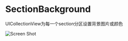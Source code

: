 # SectionBackground
UICollectionView为每一个section分区设置背景图片或颜色

![Screen Shot](https://github.com/AlexCaiJi/SectionBackground/assets/31532446/9a187d85-3b13-46c4-92a2-dd1183169d89)
